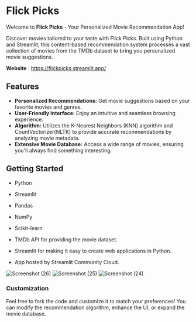 # Flick Picks 

Welcome to **Flick Picks** - Your Personalized Movie Recommendation App!

Discover movies tailored to your taste with Flick Picks. Built using Python and Streamlit, this content-based recommendation system processes a vast collection of movies from the TMDb dataset to bring you personalized movie suggestions.

**Website** : https://flickpicks.streamlit.app/

## Features

- **Personalized Recommendations:** Get movie suggestions based on your favorite movies and genres.
- **User-Friendly Interface:** Enjoy an intuitive and seamless browsing experience.
- **Algorithm:** Utilizes the K-Nearest Neighbors (KNN) algorithm and CountVectorizer(NLTK) to provide accurate recommendations by analyzing movie metadata.
- **Extensive Movie Database:** Access a wide range of movies, ensuring you'll always find something interesting.

## Getting Started

- Python
- Streamlit
- Pandas
- NumPy
- Scikit-learn

- TMDb API for providing the movie dataset.
- Streamlit for making it easy to create web applications in Python.
- App hosted by Streamlit Community Cloud.


![Screenshot (26)](https://github.com/user-attachments/assets/5fbefdcb-755e-4f39-94fa-458ef55e3ab1)
![Screenshot (25)](https://github.com/user-attachments/assets/996b7882-92cc-4fca-85f0-9e62344ef0cb)
![Screenshot (24)](https://github.com/user-attachments/assets/790c4765-8d0e-440a-b134-7bdcf67728ac)

### Customization
Feel free to fork the code and customize it to match your preferences! You can modify the recommendation algorithm, enhance the UI, or expand the movie database.

